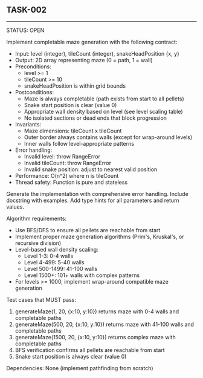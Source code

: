 ## TASK-002
---
STATUS: OPEN

Implement completable maze generation with the following contract:
- Input: level (integer), tileCount (integer), snakeHeadPosition {x, y}
- Output: 2D array representing maze (0 = path, 1 = wall)
- Preconditions:
  - level >= 1
  - tileCount >= 10
  - snakeHeadPosition is within grid bounds
- Postconditions:
  - Maze is always completable (path exists from start to all pellets)
  - Snake start position is clear (value 0)
  - Appropriate wall density based on level (see level scaling table)
  - No isolated sections or dead ends that block progression
- Invariants:
  - Maze dimensions: tileCount x tileCount
  - Outer border always contains walls (except for wrap-around levels)
  - Inner walls follow level-appropriate patterns
- Error handling:
  - Invalid level: throw RangeError
  - Invalid tileCount: throw RangeError
  - Invalid snake position: adjust to nearest valid position
- Performance: O(n^2) where n is tileCount
- Thread safety: Function is pure and stateless

Generate the implementation with comprehensive error handling.
Include docstring with examples.
Add type hints for all parameters and return values.

Algorithm requirements:
- Use BFS/DFS to ensure all pellets are reachable from start
- Implement proper maze generation algorithms (Prim's, Kruskal's, or recursive division)
- Level-based wall density scaling:
  - Level 1-3: 0-4 walls
  - Level 4-499: 5-40 walls
  - Level 500-1499: 41-100 walls
  - Level 1500+: 101+ walls with complex patterns
- For levels >= 1000, implement wrap-around compatible maze generation

Test cases that MUST pass:
1. generateMaze(1, 20, {x:10, y:10}) returns maze with 0-4 walls and completable paths
2. generateMaze(500, 20, {x:10, y:10}) returns maze with 41-100 walls and completable paths
3. generateMaze(1500, 20, {x:10, y:10}) returns complex maze with completable paths
4. BFS verification confirms all pellets are reachable from start
5. Snake start position is always clear (value 0)

Dependencies: None (implement pathfinding from scratch)
